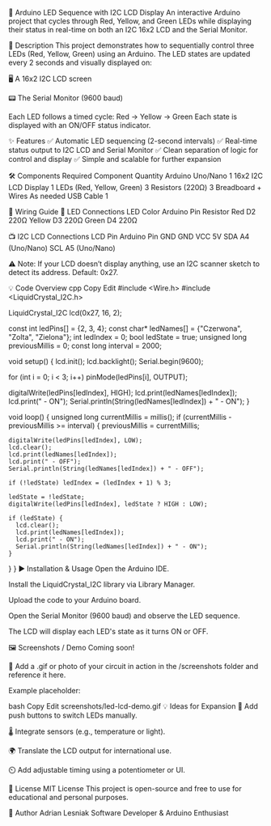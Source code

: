 🚦 Arduino LED Sequence with I2C LCD Display
An interactive Arduino project that cycles through Red, Yellow, and Green LEDs while displaying their status in real-time on both an I2C 16x2 LCD and the Serial Monitor.




📖 Description
This project demonstrates how to sequentially control three LEDs (Red, Yellow, Green) using an Arduino. The LED states are updated every 2 seconds and visually displayed on:

🖥️ A 16x2 I2C LCD screen

📟 The Serial Monitor (9600 baud)

Each LED follows a timed cycle:
Red → Yellow → Green
Each state is displayed with an ON/OFF status indicator.

✨ Features
✅ Automatic LED sequencing (2-second intervals)
✅ Real-time status output to I2C LCD and Serial Monitor
✅ Clean separation of logic for control and display
✅ Simple and scalable for further expansion

🛠 Components Required
Component	Quantity
Arduino Uno/Nano	1
16x2 I2C LCD Display	1
LEDs (Red, Yellow, Green)	3
Resistors (220Ω)	3
Breadboard + Wires	As needed
USB Cable	1

🔌 Wiring Guide
🔴 LED Connections
LED Color	Arduino Pin	Resistor
Red	D2	220Ω
Yellow	D3	220Ω
Green	D4	220Ω

📺 I2C LCD Connections
LCD Pin	Arduino Pin
GND	GND
VCC	5V
SDA	A4 (Uno/Nano)
SCL	A5 (Uno/Nano)

⚠️ Note: If your LCD doesn’t display anything, use an I2C scanner sketch to detect its address. Default: 0x27.

💡 Code Overview
cpp
Copy
Edit
#include <Wire.h>
#include <LiquidCrystal_I2C.h>

LiquidCrystal_I2C lcd(0x27, 16, 2);

const int ledPins[] = {2, 3, 4};
const char* ledNames[] = {"Czerwona", "Zolta", "Zielona"};
int ledIndex = 0;
bool ledState = true;
unsigned long previousMillis = 0;
const long interval = 2000;

void setup() {
  lcd.init();
  lcd.backlight();
  Serial.begin(9600);

  for (int i = 0; i < 3; i++) pinMode(ledPins[i], OUTPUT);

  digitalWrite(ledPins[ledIndex], HIGH);
  lcd.print(ledNames[ledIndex]);
  lcd.print(" - ON");
  Serial.println(String(ledNames[ledIndex]) + " - ON");
}

void loop() {
  unsigned long currentMillis = millis();
  if (currentMillis - previousMillis >= interval) {
    previousMillis = currentMillis;

    digitalWrite(ledPins[ledIndex], LOW);
    lcd.clear();
    lcd.print(ledNames[ledIndex]);
    lcd.print(" - OFF");
    Serial.println(String(ledNames[ledIndex]) + " - OFF");

    if (!ledState) ledIndex = (ledIndex + 1) % 3;

    ledState = !ledState;
    digitalWrite(ledPins[ledIndex], ledState ? HIGH : LOW);

    if (ledState) {
      lcd.clear();
      lcd.print(ledNames[ledIndex]);
      lcd.print(" - ON");
      Serial.println(String(ledNames[ledIndex]) + " - ON");
    }
  }
}
▶️ Installation & Usage
Open the Arduino IDE.

Install the LiquidCrystal_I2C library via Library Manager.

Upload the code to your Arduino board.

Open the Serial Monitor (9600 baud) and observe the LED sequence.

The LCD will display each LED's state as it turns ON or OFF.

🖼️ Screenshots / Demo
Coming soon!

🧩 Add a .gif or photo of your circuit in action in the /screenshots folder and reference it here.

Example placeholder:

bash
Copy
Edit
screenshots/led-lcd-demo.gif
💡 Ideas for Expansion
🔘 Add push buttons to switch LEDs manually.

🌡️ Integrate sensors (e.g., temperature or light).

🌍 Translate the LCD output for international use.

⏲️ Add adjustable timing using a potentiometer or UI.

📄 License
MIT License
This project is open-source and free to use for educational and personal purposes.

👤 Author
Adrian Lesniak
Software Developer & Arduino Enthusiast

